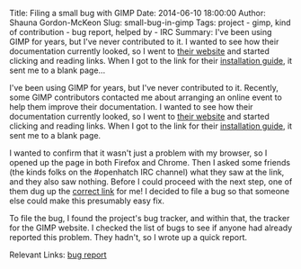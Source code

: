 Title: Filing a small bug with GIMP
Date: 2014-06-10 18:00:00
Author: Shauna Gordon-McKeon
Slug: small-bug-in-gimp
Tags: project - gimp, kind of contribution - bug report, helped by - IRC
Summary: I've been using GIMP for years, but I've never contributed to it. I wanted to see how their documentation currently looked, so I went to [their website](http://www.gimp.org/) and started clicking and reading links.  When I got to the link for their [installation guide](https://git.gnome.org/browse/gimp/plain/INSTALL), it sent me to a blank page...

I've been using GIMP for years, but I've never contributed to it.  Recently, some GIMP contributors contacted me about arranging an online event to help them improve their documentation.  I wanted to see how their documentation currently looked, so I went to [their website](http://www.gimp.org/) and started clicking and reading links.  When I got to the link for their [installation guide](https://git.gnome.org/browse/gimp/plain/INSTALL), it sent me to a blank page.  

I wanted to confirm that it wasn't just a problem with my browser, so I opened up the page in both Firefox and Chrome.  Then I asked some friends (the kinds folks on the #openhatch IRC channel) what they saw at the link, and they also saw nothing.  Before I could proceed with the next step, one of them dug up the [correct link](https://git.gnome.org/browse/gimp/plain/INSTALL.in) for me!  I decided to file a bug so that someone else could make this presumably easy fix.    

To file the bug, I found the project's bug tracker, and within that, the tracker for the GIMP website.  I checked the list of bugs to see if anyone had already reported this problem.  They hadn't, so I wrote up a quick report.

Relevant Links:
[bug report](https://bugzilla.gnome.org/show_bug.cgi?id=731472)



